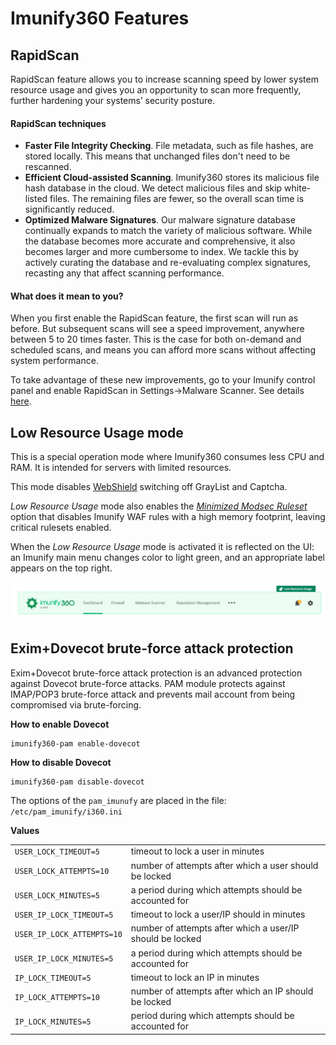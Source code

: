 # Imunify360 Features

## RapidScan

RapidScan feature allows you to increase scanning speed by lower system resource usage and gives you an opportunity to scan more frequently, further hardening your systems’ security posture.

#### RapidScan techniques

* **Faster File Integrity Checking**. File metadata, such as file hashes, are stored locally. This means that unchanged files don't need to be rescanned.
* **Efficient Cloud-assisted Scanning**. Imunify360 stores its malicious file hash database in the cloud. We detect malicious files and skip white-listed files. The remaining files are fewer, so the overall scan time is significantly reduced.
* **Optimized Malware Signatures**. Our malware signature database continually expands to match the variety of malicious software. While the database becomes more accurate and comprehensive, it also becomes larger and more cumbersome to index. We tackle this by actively curating the database and re-evaluating complex signatures, recasting any that affect scanning performance.
 
#### What does it mean to you?

When you first enable the RapidScan feature, the first scan will run as before. But subsequent scans will see a speed improvement, anywhere between 5 to 20 times faster. This is the case for both on-demand and scheduled scans, and means you can afford more scans without affecting system performance.

To take advantage of these new improvements, go to your Imunify control panel and enable RapidScan in Settings→Malware Scanner. See details [here](/dashboard/#malware).

## Low Resource Usage mode

This is a special operation mode where Imunify360 consumes less CPU and RAM. It is intended for servers with limited resources.

This mode disables <span class="notranslate">[WebShield](/webshield/)</span> switching off GrayList and Captcha. 

<span class="notranslate">_Low Resource Usage_</span> mode also enables the <span class="notranslate">_[Minimized Modsec Ruleset](/dashboard/#waf-settings)_</span> option that disables Imunify WAF rules with a high memory footprint, leaving critical rulesets enabled. 

When the <span class="notranslate">_Low Resource Usage_</span> mode is activated it is reflected on the UI: an Imunify main menu changes color to light green, and an appropriate label appears on the top right.

![](/images/LowResourceUsage.png)

## Exim+Dovecot brute-force attack protection <sup><Badge text="4.5+"/> <Badge text="beta" type="warn"/></sup>

Exim+Dovecot brute-force attack protection is an advanced protection against Dovecot brute-force attacks. PAM module protects against IMAP/POP3 brute-force attack and prevents mail account from being compromised via brute-forcing.

**How to enable Dovecot**

<div class="notranslate">

```
imunify360-pam enable-dovecot
```
</div>

**How to disable Dovecot**

<div class="notranslate">

```
imunify360-pam disable-dovecot
```
</div>

The options of the `pam_imunufy` are placed in the file: <span class="notranslate">`/etc/pam_imunify/i360.ini`</span>

**Values**

| | |
|-|-|
|<span class="notranslate">`USER_LOCK_TIMEOUT=5`</span>|timeout to lock a user in minutes|
|<span class="notranslate">`USER_LOCK_ATTEMPTS=10`</span>|number of attempts after which a user should be locked|
|<span class="notranslate">`USER_LOCK_MINUTES=5`</span>|a period during which attempts should be accounted for|
|<span class="notranslate">`USER_IP_LOCK_TIMEOUT=5`</span>|timeout to lock a user/IP should in minutes|
|<span class="notranslate">`USER_IP_LOCK_ATTEMPTS=10`</span>|number of attempts after which a user/IP should be locked|
|<span class="notranslate">`USER_IP_LOCK_MINUTES=5`</span>|a period during which attempts should be accounted for|
|<span class="notranslate">`IP_LOCK_TIMEOUT=5`</span>|timeout to lock an IP in minutes|
|<span class="notranslate">`IP_LOCK_ATTEMPTS=10`</span>|number of attempts after which an IP should be locked|
|<span class="notranslate">`IP_LOCK_MINUTES=5`</span>|period during which attempts should be accounted for|

